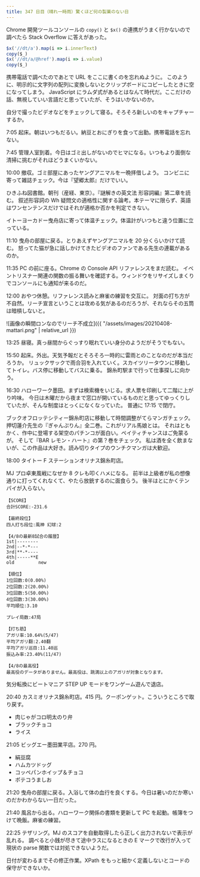 ```yaml
---
title: 347 日目（晴れ一時雨）驚くほど何の製菓のない日
---
```


Chrome 開発ツールコンソールの `copy()` と `$x()` の連携がうまく行かないので調べたら
Stack Overflow に答えがあった。

```javascript
$x('//dt/a').map(i => i.innerText)
copy($_)
$x('//dt/a/@href').map(i => i.value)
copy($_)
```

携帯電話で調べたのであとで URL をここに書くのを忘れぬように。
このように、明示的に文字列の配列に変換しないとクリップボードにコピーしたときに空になってしまう。
JavaScript にラムダ式があるとはなんて時代だ。ここだけの話、無視していい言語だと思っていたが、そうはいかないのか。

自分で撮ったビデオなどをチェックして寝る。そろそろ新しいのをキャプチャーするか。

7:05 起床。朝はいつもだるい。納豆とおにぎりを食って出勤。携帯電話を忘れない。

7:45 管理人室到着。今日はゴミ出しがないのでヒマになる。いつもより面倒な清掃に挑むがそれほどうまくいかない。

10:00 撤収。ゴミ部屋にあったヤングアニマルを一晩拝借しよう。
コンビニに寄って雑誌チェック。今は『望郷太郎』だけでいい。

ひきふね図書館。朝刊（産経、東京）。『謎解きの英文法 形容詞編』第二章を読む。
叙述形容詞の Wh 疑問文の適格性に関する論考。本テーマに限らず、英語はワンセンテンスだけではそれが適格か否かを判定できない。

イトーヨーカドー曳舟店に寄って体温チェック。体温計がいつもと違う位置に立っている。

11:10 曳舟の部屋に戻る。とりあえずヤングアニマルを 20 分くらいかけて読む。
怒ってた猫が急に話しかけてきたビデオのファンである先生の連載があるのか。

11:35 PC の前に座る。Chrome の Console API リファレンスをまだ読む。
イベントリスナー関連の関数の振る舞いを確認する。ウィンドウをリサイズしまくりでコンソールにも通知が来るのだ。

12:00 おやつ休憩。リファレンス読みと麻雀の練習を交互に。
対面の打ち方が不自然。リーチ宣言ということは攻める気があるのだろうが、それならその五筒は暗槓しないと。

![画像の瞬間ロンなのでリーチ不成立]({{ "/assets/images/20210408-mattari.png" | relative_url }})

13:25 昼寝。真っ昼間からぐっすり眠れていい身分のようだがそうでもない。

15:50 起床。外出。天気予報だとそろそろ一時的に雷雨とのことなのだが本当だろうか。
リュックサックで雨合羽を入れていく。スカイツリータウンに移動してトイレ。バス停に移動してバスに乗る。
錦糸町駅まで行って仕事探しに向かう。

16:30 ハローワーク墨田。まずは検索機をいじる。求人票を印刷して二階に上がり吟味。
今日は木曜だから夜まで窓口が開いているものだと思ってゆっくりしていたが、そんな制度はとっくになくなっていた。
普通に 17:15 で閉庁。

ブックオフロッテシティー錦糸町店に移動して時間調整がてらマンガチェック。押切蓮介先生の『ぎゃんぷりん』全二巻。これがリアル馬娘とは。
それはともかく、作中に登場する架空のパチンコが面白い。ペイティチャンスはご免蒙るが。
そして『BAR レモン・ハート』の第？巻をチェック。
私は酒を全く飲まないが、この作品は大好き。読み切りタイプのウンチクマンガは大歓迎。

18:00 タイトー F ステーションオリナス錦糸町店。

MJ プロ卓東風戦になぜか 8 クレも叩くハメになる。
前半は上級者が私の想像通りに打ってくれなくて、やたら放銃するのに面食らう。
後半はとにかくテンパイが入らない。

```text
【SCORE】
合計SCORE:-231.6

【最終段位】
四人打ち段位:風神 幻球:2

【4/8の最新8試合の履歴】
1st|--------
2nd|--*-*---
3rd|**-*----
4th|-----**E
old         new

【順位】
1位回数:0(0.00%)
2位回数:2(20.00%)
3位回数:5(50.00%)
4位回数:3(30.00%)
平均順位:3.10

プレイ局数:47局

【打ち筋】
アガリ率:10.64%(5/47)
平均アガリ翻:2.40翻
平均アガリ巡目:11.40巡
振込み率:23.40%(11/47)

【4/8の最高役】
最高役のデータがありません。最高役は、跳満以上のアガリが対象となります。
```

気分転換にビートマニア STEP UP モードをワンゲーム遊んで退店。

20:40 カスミオリナス錦糸町店。415 円。クーポンゲット。こういうところで取り戻す。

* 肉じゃがコロ明太のり弁
* ブラックチョコ
* ライス

21:05 ビッグエー墨田業平店。270 円。

* 絹豆腐
* ハムカツドッグ
* コッペパンホイップ＆チョコ
* ポテコうましお

21:20 曳舟の部屋に戻る。入浴して体の血行を良くする。今日は暑いのだか寒いのだかわからない一日だった。

21:40 風呂から出る。ハローワーク関係の書類を更新して PC を起動。帳簿をつけて晩飯。麻雀の練習。

22:25 テザリング。MJ のスコアを自動取得したら正しく出力されないで表示が乱れる。
調べると小銭が尽きて途中ラスになるときの E マークで改行が入って現状の parse 関数では対処できないようだ。

日付が変わるまでその修正作業。XPath をもっと細かく定義しないとコードの保守ができないか。
